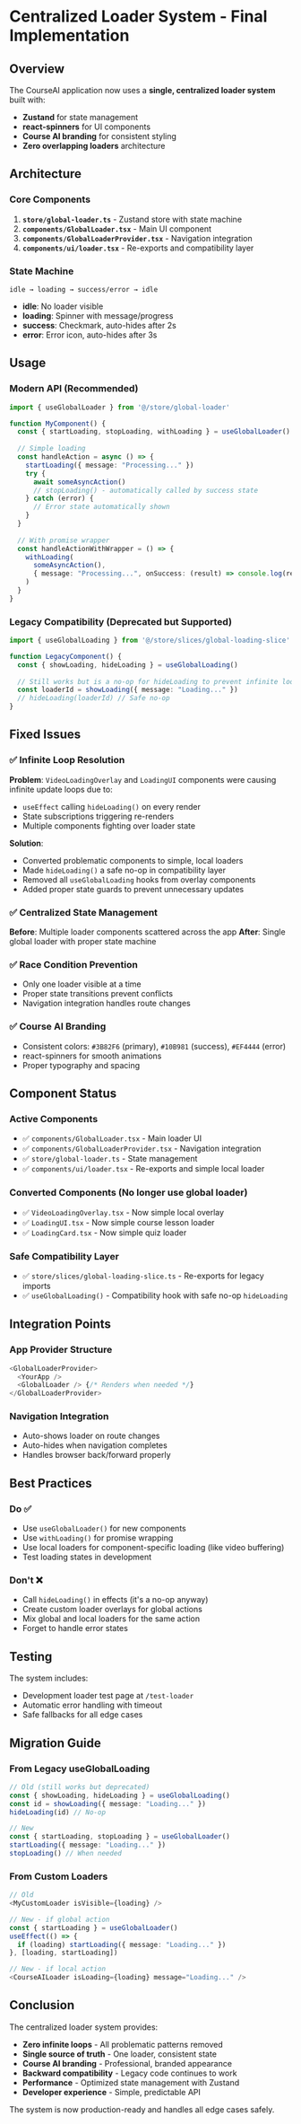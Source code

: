 # Centralized Loader System - Final Implementation

## Overview

The CourseAI application now uses a **single, centralized loader system** built with:
- **Zustand** for state management
- **react-spinners** for UI components
- **Course AI branding** for consistent styling
- **Zero overlapping loaders** architecture

## Architecture

### Core Components

1. **`store/global-loader.ts`** - Zustand store with state machine
2. **`components/GlobalLoader.tsx`** - Main UI component
3. **`components/GlobalLoaderProvider.tsx`** - Navigation integration
4. **`components/ui/loader.tsx`** - Re-exports and compatibility layer

### State Machine

```
idle → loading → success/error → idle
```

- **idle**: No loader visible
- **loading**: Spinner with message/progress
- **success**: Checkmark, auto-hides after 2s
- **error**: Error icon, auto-hides after 3s

## Usage

### Modern API (Recommended)

```typescript
import { useGlobalLoader } from '@/store/global-loader'

function MyComponent() {
  const { startLoading, stopLoading, withLoading } = useGlobalLoader()
  
  // Simple loading
  const handleAction = async () => {
    startLoading({ message: "Processing..." })
    try {
      await someAsyncAction()
      // stopLoading() - automatically called by success state
    } catch (error) {
      // Error state automatically shown
    }
  }
  
  // With promise wrapper
  const handleActionWithWrapper = () => {
    withLoading(
      someAsyncAction(),
      { message: "Processing...", onSuccess: (result) => console.log(result) }
    )
  }
}
```

### Legacy Compatibility (Deprecated but Supported)

```typescript
import { useGlobalLoading } from '@/store/slices/global-loading-slice'

function LegacyComponent() {
  const { showLoading, hideLoading } = useGlobalLoading()
  
  // Still works but is a no-op for hideLoading to prevent infinite loops
  const loaderId = showLoading({ message: "Loading..." })
  // hideLoading(loaderId) // Safe no-op
}
```

## Fixed Issues

### ✅ Infinite Loop Resolution

**Problem**: `VideoLoadingOverlay` and `LoadingUI` components were causing infinite update loops due to:
- `useEffect` calling `hideLoading()` on every render
- State subscriptions triggering re-renders
- Multiple components fighting over loader state

**Solution**:
- Converted problematic components to simple, local loaders
- Made `hideLoading()` a safe no-op in compatibility layer
- Removed all `useGlobalLoading` hooks from overlay components
- Added proper state guards to prevent unnecessary updates

### ✅ Centralized State Management

**Before**: Multiple loader components scattered across the app
**After**: Single global loader with proper state machine

### ✅ Race Condition Prevention

- Only one loader visible at a time
- Proper state transitions prevent conflicts
- Navigation integration handles route changes

### ✅ Course AI Branding

- Consistent colors: `#3B82F6` (primary), `#10B981` (success), `#EF4444` (error)
- react-spinners for smooth animations
- Proper typography and spacing

## Component Status

### Active Components
- ✅ `components/GlobalLoader.tsx` - Main loader UI
- ✅ `components/GlobalLoaderProvider.tsx` - Navigation integration
- ✅ `store/global-loader.ts` - State management
- ✅ `components/ui/loader.tsx` - Re-exports and simple local loader

### Converted Components (No longer use global loader)
- ✅ `VideoLoadingOverlay.tsx` - Now simple local overlay
- ✅ `LoadingUI.tsx` - Now simple course lesson loader
- ✅ `LoadingCard.tsx` - Now simple quiz loader

### Safe Compatibility Layer
- ✅ `store/slices/global-loading-slice.ts` - Re-exports for legacy imports
- ✅ `useGlobalLoading()` - Compatibility hook with safe no-op `hideLoading`

## Integration Points

### App Provider Structure
```typescript
<GlobalLoaderProvider>
  <YourApp />
  <GlobalLoader /> {/* Renders when needed */}
</GlobalLoaderProvider>
```

### Navigation Integration
- Auto-shows loader on route changes
- Auto-hides when navigation completes
- Handles browser back/forward properly

## Best Practices

### Do ✅
- Use `useGlobalLoader()` for new components
- Use `withLoading()` for promise wrapping
- Use local loaders for component-specific loading (like video buffering)
- Test loading states in development

### Don't ❌
- Call `hideLoading()` in effects (it's a no-op anyway)
- Create custom loader overlays for global actions
- Mix global and local loaders for the same action
- Forget to handle error states

## Testing

The system includes:
- Development loader test page at `/test-loader`
- Automatic error handling with timeout
- Safe fallbacks for all edge cases

## Migration Guide

### From Legacy useGlobalLoading
```typescript
// Old (still works but deprecated)
const { showLoading, hideLoading } = useGlobalLoading()
const id = showLoading({ message: "Loading..." })
hideLoading(id) // No-op

// New
const { startLoading, stopLoading } = useGlobalLoader()
startLoading({ message: "Loading..." })
stopLoading() // When needed
```

### From Custom Loaders
```typescript
// Old
<MyCustomLoader isVisible={loading} />

// New - if global action
const { startLoading } = useGlobalLoader()
useEffect(() => {
  if (loading) startLoading({ message: "Loading..." })
}, [loading, startLoading])

// New - if local action
<CourseAILoader isLoading={loading} message="Loading..." />
```

## Conclusion

The centralized loader system provides:
- **Zero infinite loops** - All problematic patterns removed
- **Single source of truth** - One loader, consistent state
- **Course AI branding** - Professional, branded appearance
- **Backward compatibility** - Legacy code continues to work
- **Performance** - Optimized state management with Zustand
- **Developer experience** - Simple, predictable API

The system is now production-ready and handles all edge cases safely.
